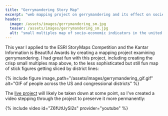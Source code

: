 ```yaml
---
title: "Gerrymandering Story Map"
excerpt: "web mapping project on gerrymandering and its effect on society"
header:
  image: /assets/images/gerrymandering_sm.jpg
  teaser: /assets/images/gerrymandering_sm.jpg
  alt: "small multiples map of socio-economic indicators in the united states"
---
```

This year I applied to the ESRI StoryMaps Competition and the Kantar Information is Beautiful Awards by creating a mapping project examining gerrymandering. I had great fun with this project, including creating the crisp small multiples map above, to the less sophisticated but still fun map of stick figures getting sliced by district lines:

{% include figure image_path="/assets/images/gerrymandering_gif.gif" alt="GIF of people across the US and congressional districts" %}

<script src=“https://s3.amazonaws.com/infobawards/2017/wlLyi2xBRZ.js” id=“iib-awards-badge”></script>

The [live project](http://arcg.is/O4vLe) will likely be taken down at some point, so I've created a video stepping through the project to preserve it more permanently:

{% include video id="Z6fUtUySl2s" provider="youtube" %}
